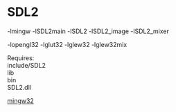 # SDL2

-lmingw -lSDL2main -lSDL2 -lSDL2_image -lSDL2_mixer

-lopengl32 -lglut32 -lglew32 -lglew32mix

Requires:<br>
include/SDL2<br>
lib<br>
bin<br>
SDL2.dll<br>

<a href="https://nuwen.net/mingw.html">mingw32</a>
